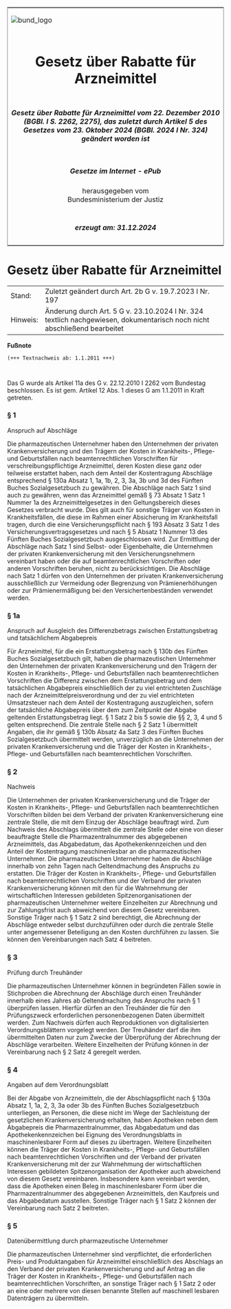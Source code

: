 <span id="DECKBLATT.html"></span>

<table border="0" frame="border" width="100%">

<tr valign="top">

<td align="left">

![bund\_logo](BfJ_2021_Web_de_de.gif)

</td>

<td align="right">

 

</td>

</tr>

<tr align="center" valign="middle">

<td colspan="2">

# Gesetz über Rabatte für Arzneimittel

</td>

</tr>

<tr align="center" valign="middle">

<td colspan="2">

##### Gesetz über Rabatte für Arzneimittel vom 22. Dezember 2010 (BGBl. I S. 2262, 2275), das zuletzt durch Artikel 5 des Gesetzes vom 23. Oktober 2024 (BGBl. 2024 I Nr. 324) geändert worden ist

</td>

</tr>

<tr align="center" valign="middle">

<td colspan="2">

  
  

##### Gesetze im Internet - ePub  
  
herausgegeben vom  
Bundesministerium der Justiz

</td>

</tr>

<tr align="center" valign="bottom">

<td colspan="2">

  
  

##### erzeugt am: 31.12.2024

</td>

</tr>

</table>

<span id="BJNR227500010.html"></span>

# Gesetz über Rabatte für Arzneimittel

<div>

<div class="jnhtml">

|          |                                                                                                                          |
| -------- | ------------------------------------------------------------------------------------------------------------------------ |
| Stand:   | Zuletzt geändert durch Art. 2b G v. 19.7.2023 I Nr. 197                                                                  |
| Hinweis: | Änderung durch Art. 5 G v. 23.10.2024 I Nr. 324 textlich nachgewiesen, dokumentarisch noch nicht abschließend bearbeitet |

</div>

</div>

<div>

  
**Fußnote**

<div class="jnhtml">

<div>

<div class="jurAbsatz">

  

``` 
(+++ Textnachweis ab: 1.1.2011 +++)

 
```

  
Das G wurde als Artikel 11a des G v. 22.12.2010 I 2262 vom Bundestag
beschlossen. Es ist gem. Artikel 12 Abs. 1 dieses G am 1.1.2011 in Kraft
getreten.

</div>

</div>

</div>

</div>

<span id="BJNR227500010BJNE000104128.html"></span>

### § 1  
Anspruch auf Abschläge

<div>

<div class="jnhtml">

<div>

<div class="jurAbsatz">

Die pharmazeutischen Unternehmer haben den Unternehmen der privaten
Krankenversicherung und den Trägern der Kosten in Krankheits-, Pflege-
und Geburtsfällen nach beamtenrechtlichen Vorschriften für
verschreibungspflichtige Arzneimittel, deren Kosten diese ganz oder
teilweise erstattet haben, nach dem Anteil der Kostentragung Abschläge
entsprechend § 130a Absatz 1, 1a, 1b, 2, 3, 3a, 3b und 3d des Fünften
Buches Sozialgesetzbuch zu gewähren. Die Abschläge nach Satz 1 sind auch
zu gewähren, wenn das Arzneimittel gemäß § 73 Absatz 1 Satz 1 Nummer 1a
des Arzneimittelgesetzes in den Geltungsbereich dieses Gesetzes
verbracht wurde. Dies gilt auch für sonstige Träger von Kosten in
Krankheitsfällen, die diese im Rahmen einer Absicherung im
Krankheitsfall tragen, durch die eine Versicherungspflicht nach § 193
Absatz 3 Satz 1 des Versicherungsvertragsgesetzes und nach § 5 Absatz 1
Nummer 13 des Fünften Buches Sozialgesetzbuch ausgeschlossen wird. Zur
Ermittlung der Abschläge nach Satz 1 sind Selbst- oder Eigenbehalte, die
Unternehmen der privaten Krankenversicherung mit den
Versicherungsnehmern vereinbart haben oder die auf beamtenrechtlichen
Vorschriften oder anderen Vorschriften beruhen, nicht zu
berücksichtigen. Die Abschläge nach Satz 1 dürfen von den Unternehmen
der privaten Krankenversicherung ausschließlich zur Vermeidung oder
Begrenzung von Prämienerhöhungen oder zur Prämienermäßigung bei den
Versichertenbeständen verwendet werden.

</div>

</div>

</div>

</div>

<span id="BJNR227500010BJNE000601119.html"></span>

### § 1a  
Anspruch auf Ausgleich des Differenzbetrags zwischen Erstattungsbetrag und tatsächlichem Abgabepreis

<div>

<div class="jnhtml">

<div>

<div class="jurAbsatz">

Für Arzneimittel, für die ein Erstattungsbetrag nach § 130b des Fünften
Buches Sozialgesetzbuch gilt, haben die pharmazeutischen Unternehmer den
Unternehmen der privaten Krankenversicherung und den Trägern der Kosten
in Krankheits-, Pflege- und Geburtsfällen nach beamtenrechtlichen
Vorschriften die Differenz zwischen dem Erstattungsbetrag und dem
tatsächlichen Abgabepreis einschließlich der zu viel entrichteten
Zuschläge nach der Arzneimittelpreisverordnung und der zu viel
entrichteten Umsatzsteuer nach dem Anteil der Kostentragung
auszugleichen, sofern der tatsächliche Abgabepreis über dem zum
Zeitpunkt der Abgabe geltenden Erstattungsbetrag liegt. § 1 Satz 2 bis 5
sowie die §§ 2, 3, 4 und 5 gelten entsprechend. Die zentrale Stelle nach
§ 2 Satz 1 übermittelt Angaben, die ihr gemäß § 130b Absatz 4a Satz 3
des Fünften Buches Sozialgesetzbuch übermittelt werden, unverzüglich an
die Unternehmen der privaten Krankenversicherung und die Träger der
Kosten in Krankheits-, Pflege- und Geburtsfällen nach beamtenrechtlichen
Vorschriften.

</div>

</div>

</div>

</div>

<span id="BJNR227500010BJNE000200000.html"></span>

### § 2  
Nachweis

<div>

<div class="jnhtml">

<div>

<div class="jurAbsatz">

Die Unternehmen der privaten Krankenversicherung und die Träger der
Kosten in Krankheits-, Pflege- und Geburtsfällen nach beamtenrechtlichen
Vorschriften bilden bei dem Verband der privaten Krankenversicherung
eine zentrale Stelle, die mit dem Einzug der Abschläge beauftragt wird.
Zum Nachweis des Abschlags übermittelt die zentrale Stelle oder eine von
dieser beauftragte Stelle die Pharmazentralnummer des abgegebenen
Arzneimittels, das Abgabedatum, das Apothekenkennzeichen und den Anteil
der Kostentragung maschinenlesbar an die pharmazeutischen Unternehmer.
Die pharmazeutischen Unternehmer haben die Abschläge innerhalb von zehn
Tagen nach Geltendmachung des Anspruchs zu erstatten. Die Träger der
Kosten in Krankheits-, Pflege- und Geburtsfällen nach beamtenrechtlichen
Vorschriften und der Verband der privaten Krankenversicherung können mit
den für die Wahrnehmung der wirtschaftlichen Interessen gebildeten
Spitzenorganisationen der pharmazeutischen Unternehmer weitere
Einzelheiten zur Abrechnung und zur Zahlungsfrist auch abweichend von
diesem Gesetz vereinbaren. Sonstige Träger nach § 1 Satz 2 sind
berechtigt, die Abrechnung der Abschläge entweder selbst durchzuführen
oder durch die zentrale Stelle unter angemessener Beteiligung an den
Kosten durchführen zu lassen. Sie können den Vereinbarungen nach Satz 4
beitreten.

</div>

</div>

</div>

</div>

<span id="BJNR227500010BJNE000302360.html"></span>

### § 3  
Prüfung durch Treuhänder

<div>

<div class="jnhtml">

<div>

<div class="jurAbsatz">

Die pharmazeutischen Unternehmer können in begründeten Fällen sowie in
Stichproben die Abrechnung der Abschläge durch einen Treuhänder
innerhalb eines Jahres ab Geltendmachung des Anspruchs nach § 1
überprüfen lassen. Hierfür dürfen an den Treuhänder die für den
Prüfungszweck erforderlichen personenbezogenen Daten übermittelt
werden. Zum Nachweis dürfen auch Reproduktionen von digitalisierten
Verordnungsblättern vorgelegt werden. Der Treuhänder darf die ihm
übermittelten Daten nur zum Zwecke der Überprüfung der Abrechnung der
Abschläge verarbeiten. Weitere Einzelheiten der Prüfung können in der
Vereinbarung nach § 2 Satz 4 geregelt werden.

</div>

</div>

</div>

</div>

<span id="BJNR227500010BJNE000400000.html"></span>

### § 4  
Angaben auf dem Verordnungsblatt

<div>

<div class="jnhtml">

<div>

<div class="jurAbsatz">

Bei der Abgabe von Arzneimitteln, die der Abschlagspflicht nach § 130a
Absatz 1, 1a, 2, 3, 3a oder 3b des Fünften Buches Sozialgesetzbuch
unterliegen, an Personen, die diese nicht im Wege der Sachleistung der
gesetzlichen Krankenversicherung erhalten, haben Apotheken neben dem
Abgabepreis die Pharmazentralnummer, das Abgabedatum und das
Apothekenkennzeichen bei Eignung des Verordnungsblatts in
maschinenlesbarer Form auf dieses zu übertragen. Weitere Einzelheiten
können die Träger der Kosten in Krankheits-, Pflege- und Geburtsfällen
nach beamtenrechtlichen Vorschriften und der Verband der privaten
Krankenversicherung mit der zur Wahrnehmung der wirtschaftlichen
Interessen gebildeten Spitzenorganisation der Apotheker auch abweichend
von diesem Gesetz vereinbaren. Insbesondere kann vereinbart werden, dass
die Apotheken einen Beleg in maschinenlesbarer Form über die
Pharmazentralnummer des abgegebenen Arzneimittels, den Kaufpreis und das
Abgabedatum ausstellen. Sonstige Träger nach § 1 Satz 2 können der
Vereinbarung nach Satz 2 beitreten.

</div>

</div>

</div>

</div>

<span id="BJNR227500010BJNE000500000.html"></span>

### § 5  
Datenübermittlung durch pharmazeutische Unternehmer

<div>

<div class="jnhtml">

<div>

<div class="jurAbsatz">

Die pharmazeutischen Unternehmer sind verpflichtet, die erforderlichen
Preis- und Produktangaben für Arzneimittel einschließlich des Abschlags
an den Verband der privaten Krankenversicherung und auf Antrag an die
Träger der Kosten in Krankheits-, Pflege- und Geburtsfällen nach
beamtenrechtlichen Vorschriften, an sonstige Träger nach § 1 Satz 2 oder
an eine oder mehrere von diesen benannte Stellen auf maschinell lesbaren
Datenträgern zu übermitteln.

</div>

</div>

</div>

</div>
